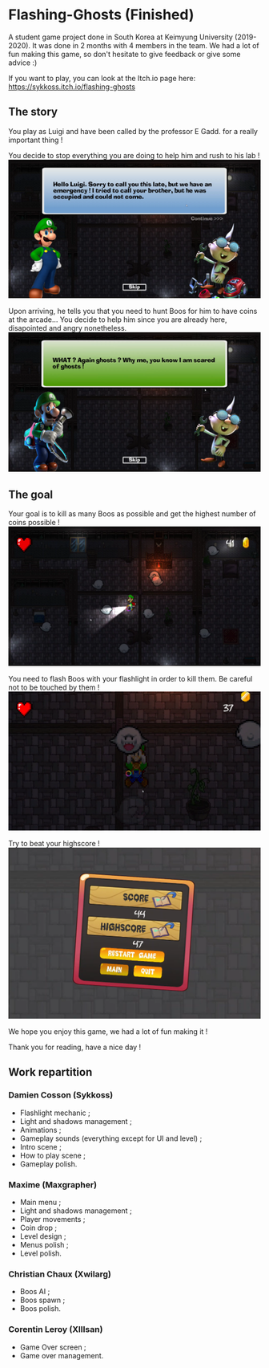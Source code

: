 # Flashing-Ghosts (Finished)
A student game project done in South Korea at Keimyung University (2019-2020). It was done in 2 months with 4 members in the team. We had a lot of fun making this game, so don't hesitate to give feedback or give some advice :)

If you want to play, you can look at the Itch.io page here: https://sykkoss.itch.io/flashing-ghosts

## The story
You play as Luigi and have been called by the professor E Gadd. for a really important thing !

You decide to stop everything you are doing to help him and rush to his lab !
![Intro Scene](https://github.com/Sykkoss/Flashing-Ghosts/blob/release/Screenshots/IntroScene_Begin.PNG)

Upon arriving, he tells you that you need to hunt Boos for him to have coins at the arcade...
You decide to help him since you are already here, disapointed and angry nonetheless.
![Intro Scene Scared](https://github.com/Sykkoss/Flashing-Ghosts/blob/release/Screenshots/IntroScene_Scared.PNG)

## The goal
Your goal is to kill as many Boos as possible and get the highest number of coins possible !
![Gameplay](https://github.com/Sykkoss/Flashing-Ghosts/blob/release/Screenshots/Gameplay.PNG)

You need to flash Boos with your flashlight in order to kill them. Be careful not to be touched by them !
![Gameplay Scared](https://github.com/Sykkoss/Flashing-Ghosts/blob/release/Screenshots/Gameplay_Scared.PNG)

Try to beat your highscore !
![Gameplay Scared](https://github.com/Sykkoss/Flashing-Ghosts/blob/release/Screenshots/GameoverScreen.PNG)

We hope you enjoy this game, we had a lot of fun making it !

Thank you for reading, have a nice day !

## Work repartition
### Damien Cosson (Sykkoss)
- Flashlight mechanic ;
- Light and shadows management ;
- Animations ;
- Gameplay sounds (everything except for UI and level) ;
- Intro scene ;
- How to play scene ;
- Gameplay polish.

### Maxime (Maxgrapher)
- Main menu ;
- Light and shadows management ;
- Player movements ;
- Coin drop ;
- Level design ;
- Menus polish ;
- Level polish.

### Christian Chaux (Xwilarg)
- Boos AI ;
- Boos spawn ;
- Boos polish.

### Corentin Leroy (XIIIsan)
- Game Over screen ;
- Game over management.
